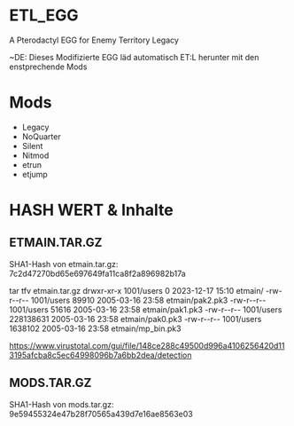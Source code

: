 # ETL_EGG
A Pterodactyl EGG for Enemy Territory Legacy

~DE:
Dieses Modifizierte EGG läd automatisch ET:L herunter mit den enstprechende Mods

# Mods
- Legacy
- NoQuarter
- Silent
- Nitmod
- etrun
- etjump

# HASH WERT & Inhalte
## ETMAIN.TAR.GZ
SHA1-Hash von etmain.tar.gz:
7c2d47270bd65e697649fa11ca8f2a896982b17a

tar tfv etmain.tar.gz
drwxr-xr-x 1001/users        0 2023-12-17 15:10 etmain/
-rw-r--r-- 1001/users    89910 2005-03-16 23:58 etmain/pak2.pk3
-rw-r--r-- 1001/users    51616 2005-03-16 23:58 etmain/pak1.pk3
-rw-r--r-- 1001/users 228138631 2005-03-16 23:58 etmain/pak0.pk3
-rw-r--r-- 1001/users   1638102 2005-03-16 23:58 etmain/mp_bin.pk3


https://www.virustotal.com/gui/file/148ce288c49500d996a4106256420d113195afcba8c5ec64998096b7a6bb2dea/detection

## MODS.TAR.GZ
SHA1-Hash von mods.tar.gz:
9e59455324e47b28f70565a439d7e16ae8563e03


